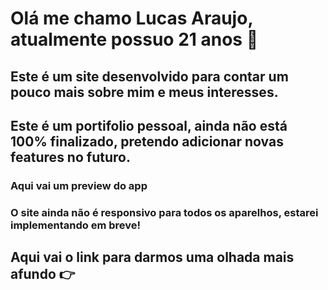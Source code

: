 # Olá me chamo Lucas Araujo, atualmente possuo 21 anos 👋

## Este é um site desenvolvido para contar um pouco mais sobre mim e meus interesses.
## Este é um portifolio pessoal, ainda não está 100% finalizado, pretendo adicionar novas features no futuro.

### Aqui vai um preview do app



### O site ainda não é responsivo para todos os aparelhos, estarei implementando em breve!

## Aqui vai o link para darmos uma olhada mais afundo :point_right:
